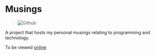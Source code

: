<!-- SPDX-License-Identifier: zlib-acknowledgement -->

# Musings
> ![Github](https://img.shields.io/github/license/ryan-mcclue/musings)

A project that hosts my personal musings relating to programming and technology.

To be viewed [online](https://ryan-mcclue.github.io)
